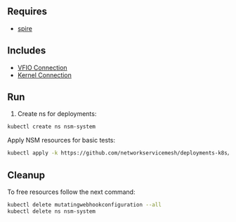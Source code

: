 ## Requires

- [spire](../spire)

## Includes

- [VFIO Connection](../use-cases/Vfio2Noop)
- [Kernel Connection](../use-cases/SriovKernel2Noop)

## Run

1. Create ns for deployments:
```bash
kubectl create ns nsm-system
```

Apply NSM resources for basic tests:
```bash
kubectl apply -k https://github.com/networkservicemesh/deployments-k8s/examples/sriov?ref=fe141c382b668716df7b56752cd988eb454e9459
```

## Cleanup

To free resources follow the next command:
```bash
kubectl delete mutatingwebhookconfiguration --all
kubectl delete ns nsm-system
```
